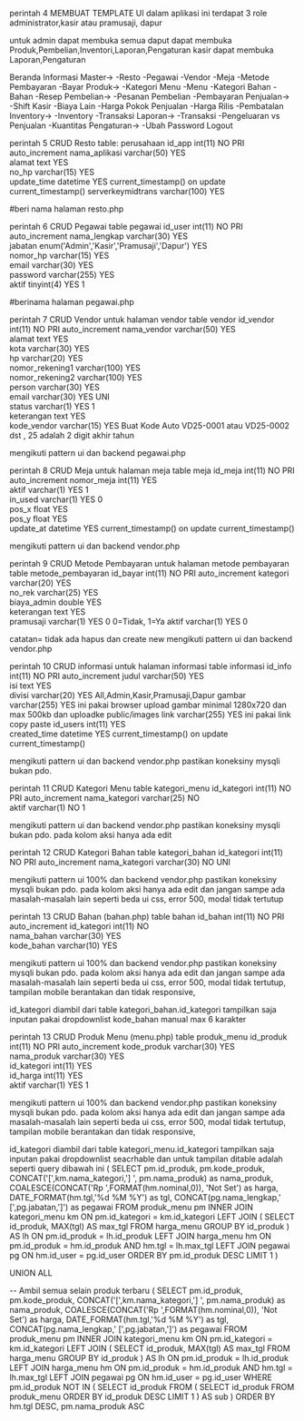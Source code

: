 perintah 4 MEMBUAT TEMPLATE UI
dalam aplikasi ini terdapat 3 role administrator,kasir atau pramusaji, dapur

untuk admin dapat membuka semua
daput dapat membuka Produk,Pembelian,Inventori,Laporan,Pengaturan
kasir dapat membuka Laporan,Pengaturan

Beranda
Informasi
Master->
-Resto 
-Pegawai
-Vendor
-Meja
-Metode Pembayaran
-Bayar
Produk->
-Kategori Menu
-Menu
-Kategori Bahan
-Bahan
-Resep
Pembelian->
-Pesanan Pembelian
-Pembayaran
Penjualan->
-Shift Kasir
-Biaya Lain
-Harga Pokok Penjualan
-Harga Rilis
-Pembatalan
Inventory->
-Inventory
-Transaksi
Laporan->
-Transaksi
-Pengeluaran vs Penjualan
-Kuantitas
Pengaturan->
-Ubah Password
Logout


perintah 5 CRUD Resto
table: perusahaan
id_app	int(11)	NO	PRI		auto_increment
nama_aplikasi	varchar(50)	YES			
alamat	text	YES			
no_hp	varchar(15)	YES			
update_time	datetime	YES		current_timestamp()	on update current_timestamp()
serverkeymidtrans	varchar(100)	YES		

#beri nama halaman resto.php

perintah 6 CRUD Pegawai
table pegawai
id_user	int(11)	NO	PRI		auto_increment
nama_lengkap	varchar(30)	YES			
jabatan	enum('Admin','Kasir','Pramusaji','Dapur')	YES			
nomor_hp	varchar(15)	YES			
email	varchar(30)	YES			
password	varchar(255)	YES			
aktif	tinyint(4)	YES		1	

#berinama halaman pegawai.php

perintah 7 CRUD Vendor untuk halaman vendor
table vendor
id_vendor	int(11)	NO	PRI		auto_increment
nama_vendor	varchar(50)	YES			
alamat	text	YES			
kota	varchar(30)	YES			
hp	varchar(20)	YES			
nomor_rekening1	varchar(100)	YES			
nomor_rekening2	varchar(100)	YES			
person	varchar(30)	YES			
email	varchar(30)	YES	UNI		
status	varchar(1)	YES		1	
keterangan	text	YES			
kode_vendor	varchar(15)	YES			Buat Kode Auto VD25-0001  atau VD25-0002 dst , 25 adalah 2 digit akhir tahun

mengikuti pattern ui dan backend pegawai.php

perintah 8 CRUD Meja untuk halaman meja
table meja
id_meja	int(11)	NO	PRI		auto_increment
nomor_meja	int(11)	YES			
aktif	varchar(1)	YES		1	
in_used	varchar(1)	YES		0	
pos_x	float	YES			
pos_y	float	YES			
update_at	datetime	YES		current_timestamp()	on update current_timestamp()

mengikuti pattern ui dan backend vendor.php


perintah 9 CRUD Metode Pembayaran untuk halaman metode pembayaran
table metode_pembayaran
id_bayar	int(11)	NO	PRI		auto_increment
kategori	varchar(20)	YES			
no_rek	varchar(25)	YES			
biaya_admin	double	YES			
keterangan	text	YES			
pramusaji	varchar(1)	YES		0	0=Tidak, 1=Ya
aktif	varchar(1)	YES		0	

catatan= tidak ada hapus dan create new
mengikuti pattern ui dan backend vendor.php

perintah 10 CRUD informasi untuk halaman informasi
table informasi
id_info	int(11)	NO	PRI		auto_increment
judul	varchar(50)	YES			
isi	text	YES			
divisi	varchar(20)	YES			    All,Admin,Kasir,Pramusaji,Dapur
gambar	varchar(255)	YES			ini pakai browser upload gambar minimal 1280x720 dan max 500kb dan uploadke public/images
link	varchar(255)	YES			ini pakai link copy paste
id_users	int(11)	YES			
created_time	datetime	YES		current_timestamp()	on update current_timestamp()

mengikuti pattern ui dan backend vendor.php pastikan koneksiny mysqli bukan pdo. 

perintah 11 CRUD Kategori Menu 
table kategori_menu
id_kategori	int(11)	NO	PRI		auto_increment
nama_kategori	varchar(25)	NO			
aktif	varchar(1)	NO		1	

mengikuti pattern ui dan backend vendor.php pastikan koneksiny mysqli bukan pdo. 
pada kolom aksi hanya ada edit

perintah 12 CRUD Kategori Bahan
table kategori_bahan
id_kategori	int(11)	NO	PRI		auto_increment
nama_kategori	varchar(30)	NO	UNI		

mengikuti pattern ui 100% dan backend vendor.php pastikan koneksiny mysqli bukan pdo. 
pada kolom aksi hanya ada edit dan jangan sampe ada masalah-masalah lain seperti beda ui css, error 500, modal tidak tertutup

perintah 13 CRUD Bahan (bahan.php)
table bahan
id_bahan	int(11)	NO	PRI		auto_increment
id_kategori	int(11)	NO			
nama_bahan	varchar(30)	YES			
kode_bahan	varchar(10)	YES					

mengikuti pattern ui 100% dan backend vendor.php pastikan koneksiny mysqli bukan pdo. 
pada kolom aksi hanya ada edit dan jangan sampe ada masalah-masalah lain seperti beda ui css, error 500, modal tidak tertutup, tampilan mobile berantakan dan tidak responsive, 

id_kategori diambil dari table kategori_bahan.id_kategori tampilkan saja inputan pakai dropdownlist
kode_bahan manual max 6 karakter

perintah 13 CRUD Produk Menu (menu.php)
table produk_menu
id_produk	int(11)	NO	PRI		auto_increment
kode_produk	varchar(30)	YES			
nama_produk	varchar(30)	YES			
id_kategori	int(11)	YES			
id_harga	int(11)	YES			
aktif	varchar(1)	YES		1	

mengikuti pattern ui 100% dan backend vendor.php pastikan koneksiny mysqli bukan pdo. 
pada kolom aksi hanya ada edit dan jangan sampe ada masalah-masalah lain seperti beda ui css, error 500, modal tidak tertutup, tampilan mobile berantakan dan tidak responsive, 

id_kategori diambil dari table kategori_menu.id_kategori tampilkan saja inputan pakai dropdownlist seacrhable
dan untuk tampilan ditable adalah seperti query dibawah ini
(
    SELECT
        pm.id_produk, 
        pm.kode_produk, 
        CONCAT('[',km.nama_kategori,'] ', pm.nama_produk) as nama_produk,
        COALESCE(CONCAT('Rp ',FORMAT(hm.nominal,0)), 'Not Set') as harga, 
        DATE_FORMAT(hm.tgl,'%d %M %Y') as tgl, 
        CONCAT(pg.nama_lengkap,' [',pg.jabatan,']') as pegawai
    FROM produk_menu pm
    INNER JOIN kategori_menu km ON pm.id_kategori = km.id_kategori
    LEFT JOIN (
        SELECT id_produk, MAX(tgl) AS max_tgl
        FROM harga_menu
        GROUP BY id_produk
    ) AS lh ON pm.id_produk = lh.id_produk
    LEFT JOIN harga_menu hm ON pm.id_produk = hm.id_produk AND hm.tgl = lh.max_tgl
    LEFT JOIN pegawai pg ON hm.id_user = pg.id_user
    ORDER BY pm.id_produk DESC
    LIMIT 1
)

UNION ALL

-- Ambil semua selain produk terbaru
(
    SELECT
        pm.id_produk, 
        pm.kode_produk, 
        CONCAT('[',km.nama_kategori,'] ', pm.nama_produk) as nama_produk,
        COALESCE(CONCAT('Rp ',FORMAT(hm.nominal,0)), 'Not Set') as harga, 
        DATE_FORMAT(hm.tgl,'%d %M %Y') as tgl, 
        CONCAT(pg.nama_lengkap,' [',pg.jabatan,']') as pegawai
    FROM produk_menu pm
    INNER JOIN kategori_menu km ON pm.id_kategori = km.id_kategori
    LEFT JOIN (
        SELECT id_produk, MAX(tgl) AS max_tgl
        FROM harga_menu
        GROUP BY id_produk
    ) AS lh ON pm.id_produk = lh.id_produk
    LEFT JOIN harga_menu hm ON pm.id_produk = hm.id_produk AND hm.tgl = lh.max_tgl
    LEFT JOIN pegawai pg ON hm.id_user = pg.id_user
    WHERE pm.id_produk NOT IN (
        SELECT id_produk FROM (
            SELECT id_produk 
            FROM produk_menu 
            ORDER BY id_produk DESC 
            LIMIT 1
        ) AS sub
    )
    ORDER BY hm.tgl DESC, pm.nama_produk ASC